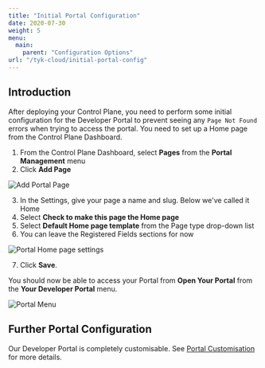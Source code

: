 ```yaml
---
title: "Initial Portal Configuration"
date: 2020-07-30
weight: 5
menu:
  main:
    parent: "Configuration Options"
url: "/tyk-cloud/initial-portal-config"
---
```


## Introduction

After deploying your Control Plane, you need to perform some initial configuration for the Developer Portal to prevent seeing any `Page Not Found` errors when trying to access the portal. You need to set up a Home page from the Control Plane Dashboard.

1. From the Control Plane Dashboard, select **Pages** from the **Portal Management** menu
2. Click **Add Page**

![Add Portal Page](/docs/img/2.10/portal-home-page-add.png)

3. In the Settings, give your page a name and slug. Below we've called it Home
4. Select **Check to make this page the Home page**
5. Select **Default Home page template** from the Page type drop-down list
6. You can leave the Registered Fields sections for now

![Portal Home page settings](/docs/img/2.10/portal-home-page-settings.png)

7. Click **Save**.

You should now be able to access your Portal from **Open Your Portal** from the **Your Developer Portal** menu.

![Portal Menu](/docs/img/2.10/portal_menu.png)

## Further Portal Configuration

Our Developer Portal is completely customisable. See [Portal Customisation](/docs/tyk-developer-portal/customise/) for more details.